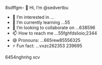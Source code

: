 8sdffgm- 👋 Hi, I’m @sedvertbu
- 👀 I’m interested in ...
- 🌱 I’m currently learning ...55
- 💞️ I’m looking to collaborate on ...638596
- 📫 How to reach me ...55fghfdslioio;2344
- 😄 Pronouns: ...665rew85556325
- ⚡ Fun fact: ...vxzc262353
239695
<!---dfdsf87fs
sedvertbu/sedvertbu is a ✨ special ✨ repository because its `README.md` (t25his file) acxxppears on your GitHub profile.
You can click the Preview link to take a look at your changes.5581
--->
6454nghnhg
xcv
